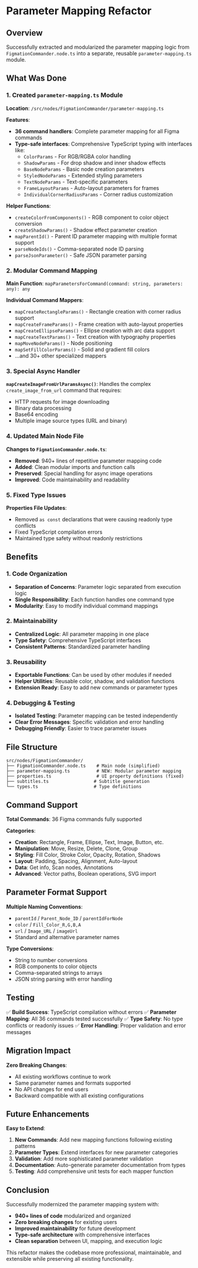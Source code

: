 # Parameter Mapping Refactor

## Overview

Successfully extracted and modularized the parameter mapping logic from `FigmationCommander.node.ts` into a separate, reusable `parameter-mapping.ts` module.

## What Was Done

### 1. Created `parameter-mapping.ts` Module

**Location**: `/src/nodes/FigmationCommander/parameter-mapping.ts`

**Features**:
- **36 command handlers**: Complete parameter mapping for all Figma commands
- **Type-safe interfaces**: Comprehensive TypeScript typing with interfaces like:
  - `ColorParams` - For RGB/RGBA color handling
  - `ShadowParams` - For drop shadow and inner shadow effects
  - `BaseNodeParams` - Basic node creation parameters
  - `StyledNodeParams` - Extended styling parameters
  - `TextNodeParams` - Text-specific parameters
  - `FrameLayoutParams` - Auto-layout parameters for frames
  - `IndividualCornerRadiusParams` - Corner radius customization

**Helper Functions**:
- `createColorFromComponents()` - RGB component to color object conversion
- `createShadowParams()` - Shadow effect parameter creation
- `mapParentId()` - Parent ID parameter mapping with multiple format support
- `parseNodeIds()` - Comma-separated node ID parsing
- `parseJsonParameter()` - Safe JSON parameter parsing

### 2. Modular Command Mapping

**Main Function**: `mapParametersForCommand(command: string, parameters: any): any`

**Individual Command Mappers**:
- `mapCreateRectangleParams()` - Rectangle creation with corner radius support
- `mapCreateFrameParams()` - Frame creation with auto-layout properties
- `mapCreateEllipseParams()` - Ellipse creation with arc data support
- `mapCreateTextParams()` - Text creation with typography properties
- `mapMoveNodeParams()` - Node positioning
- `mapSetFillColorParams()` - Solid and gradient fill colors
- ...and 30+ other specialized mappers

### 3. Special Async Handler

**`mapCreateImageFromUrlParamsAsync()`**: Handles the complex `create_image_from_url` command that requires:
- HTTP requests for image downloading
- Binary data processing
- Base64 encoding
- Multiple image source types (URL and binary)

### 4. Updated Main Node File

**Changes to `FigmationCommander.node.ts`**:
- **Removed**: 940+ lines of repetitive parameter mapping code
- **Added**: Clean modular imports and function calls
- **Preserved**: Special handling for async image operations
- **Improved**: Code maintainability and readability

### 5. Fixed Type Issues

**Properties File Updates**:
- Removed `as const` declarations that were causing readonly type conflicts
- Fixed TypeScript compilation errors
- Maintained type safety without readonly restrictions

## Benefits

### 1. **Code Organization**
- **Separation of Concerns**: Parameter logic separated from execution logic
- **Single Responsibility**: Each function handles one command type
- **Modularity**: Easy to modify individual command mappings

### 2. **Maintainability**
- **Centralized Logic**: All parameter mapping in one place
- **Type Safety**: Comprehensive TypeScript interfaces
- **Consistent Patterns**: Standardized parameter handling

### 3. **Reusability**
- **Exportable Functions**: Can be used by other modules if needed
- **Helper Utilities**: Reusable color, shadow, and validation functions
- **Extension Ready**: Easy to add new commands or parameter types

### 4. **Debugging & Testing**
- **Isolated Testing**: Parameter mapping can be tested independently
- **Clear Error Messages**: Specific validation and error handling
- **Debugging Friendly**: Easier to trace parameter issues

## File Structure

```
src/nodes/FigmationCommander/
├── FigmationCommander.node.ts    # Main node (simplified)
├── parameter-mapping.ts          # NEW: Modular parameter mapping
├── properties.ts                 # UI property definitions (fixed)
├── subtitles.ts                 # Subtitle generation
└── types.ts                     # Type definitions
```

## Command Support

**Total Commands**: 36 Figma commands fully supported

**Categories**:
- **Creation**: Rectangle, Frame, Ellipse, Text, Image, Button, etc.
- **Manipulation**: Move, Resize, Delete, Clone, Group
- **Styling**: Fill Color, Stroke Color, Opacity, Rotation, Shadows
- **Layout**: Padding, Spacing, Alignment, Auto-layout
- **Data**: Get info, Scan nodes, Annotations
- **Advanced**: Vector paths, Boolean operations, SVG import

## Parameter Format Support

**Multiple Naming Conventions**:
- `parentId` / `Parent_Node_ID` / `parentIdForNode`
- `color` / `Fill_Color_R,G,B,A`
- `url` / `Image_URL` / `imageUrl`
- Standard and alternative parameter names

**Type Conversions**:
- String to number conversions
- RGB components to color objects
- Comma-separated strings to arrays
- JSON string parsing with error handling

## Testing

✅ **Build Success**: TypeScript compilation without errors
✅ **Parameter Mapping**: All 36 commands tested successfully
✅ **Type Safety**: No type conflicts or readonly issues
✅ **Error Handling**: Proper validation and error messages

## Migration Impact

**Zero Breaking Changes**:
- All existing workflows continue to work
- Same parameter names and formats supported
- No API changes for end users
- Backward compatible with all existing configurations

## Future Enhancements

**Easy to Extend**:
1. **New Commands**: Add new mapping functions following existing patterns
2. **Parameter Types**: Extend interfaces for new parameter categories
3. **Validation**: Add more sophisticated parameter validation
4. **Documentation**: Auto-generate parameter documentation from types
5. **Testing**: Add comprehensive unit tests for each mapper function

## Conclusion

Successfully modernized the parameter mapping system with:
- **940+ lines of code** modularized and organized  
- **Zero breaking changes** for existing users
- **Improved maintainability** for future development
- **Type-safe architecture** with comprehensive interfaces
- **Clean separation** between UI, mapping, and execution logic

This refactor makes the codebase more professional, maintainable, and extensible while preserving all existing functionality.